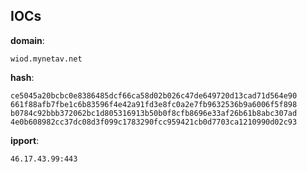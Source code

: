 
## IOCs

__domain__:

```text
wiod.mynetav.net
```
__hash__:

```text
ce5045a20bcbc0e8386485dcf66ca58d02b026c47de649720d13cad71d564e90
661f88afb7fbe1c6b83596f4e42a91fd3e8fc0a2e7fb9632536b9a6006f5f898
b0784c92bbb372062bc1d805316913b50b0f8cfb8696e33af26b61b8abc307ad
4e0b608982cc37dc08d3f099c1783290fcc959421cb0d7703ca1210990d02c93
```
__ipport__:

```text
46.17.43.99:443
```